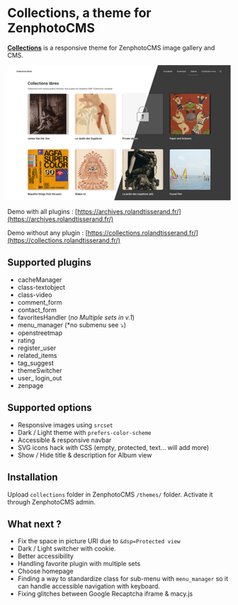 # Collections, a theme for ZenphotoCMS
**[Collections](https://collections.rolandtisserand.fr/)** is a responsive theme for ZenphotoCMS image gallery and CMS. 

![Collections' Homepage Screenshot](collections_00.jpg)

Demo with all plugins : [https://archives.rolandtisserand.fr/](https://archives.rolandtisserand.fr/)

Demo without any plugin : [https://collections.rolandtisserand.fr/](https://collections.rolandtisserand.fr/)

## Supported plugins
* cacheManager
* class-textobject
* class-video
* comment_form
* contact_form
* favoritesHandler (*no Multiple sets in v.1*)
* menu_manager (*no submenu see ⤵)
* openstreetmap
* rating
* register_user
* related_items
* tag_suggest
* themeSwitcher
* user_ login_out
* zenpage

## Supported options
* Responsive images using `srcset`
* Dark / Light theme with `prefers-color-scheme`
* Accessible & responsive navbar
* SVG icons hack with CSS (empty, protected, text... will add more)
* Show / Hide title & description for Album view 

## Installation
Upload `collections` folder in ZenphotoCMS `/themes/` folder.
Activate it through ZenphotoCMS admin.

## What next ?
* Fix the space in picture URI due to `&dsp=Protected view`
* Dark / Light switcher with cookie.
* Better accessibility
* Handling favorite plugin with multiple sets
* Choose homepage
* Finding a way to standardize class for sub-menu with `menu_manager` so it can handle accessible navigation with keyboard.
* Fixing glitches between Google Recaptcha iframe & macy.js
